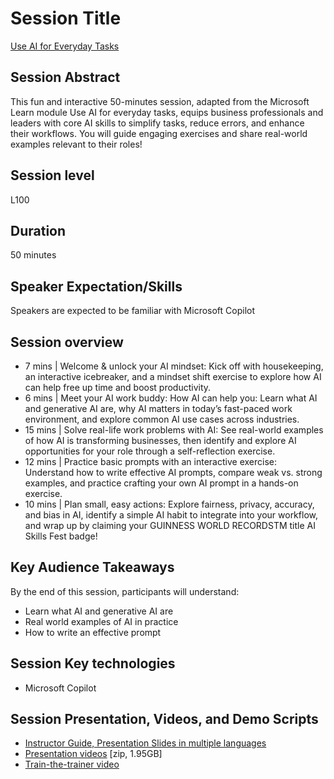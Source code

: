 # Session Title
[Use AI for Everyday Tasks](https://aka.ms/UseAI)
## Session Abstract
This fun and interactive 50-minutes session, adapted from the Microsoft Learn module Use AI for everyday tasks, equips business professionals and leaders with core AI skills to simplify tasks, reduce errors, and enhance their workflows. You will guide engaging exercises and share real-world examples relevant to their roles! 
## Session level
L100
## Duration
50 minutes
## Speaker Expectation/Skills
Speakers are expected to be familiar with Microsoft Copilot
## Session overview
- 7 mins | Welcome & unlock your AI mindset: Kick off with housekeeping, an interactive icebreaker, and a mindset shift exercise to explore how AI can help free up time and boost productivity.
-	6 mins | Meet your AI work buddy: How AI can help you: Learn what AI and generative AI are, why AI matters in today’s fast-paced work environment, and explore common AI use cases across industries.
-	15 mins | Solve real-life work problems with AI: See real-world examples of how AI is transforming businesses, then identify and explore AI opportunities for your role through a self-reflection exercise.
-	12 mins | Practice basic prompts with an interactive exercise: Understand how to write effective AI prompts, compare weak vs. strong examples, and practice crafting your own AI prompt in a 
hands-on exercise.
-	10 mins | Plan small, easy actions: Explore fairness, privacy, accuracy, and bias in AI, identify a simple AI habit to integrate into your workflow, and wrap up by claiming your GUINNESS WORLD RECORDSTM title AI Skills Fest badge!
## Key Audience Takeaways
By the end of this session, participants will understand:
-	Learn what AI and generative AI are
-	Real world examples of AI in practice
-	How to write an effective prompt
## Session Key technologies
-	Microsoft Copilot
 
## Session Presentation, Videos, and Demo Scripts
-	[Instructor Guide, Presentation Slides in multiple languages](assets/instructor-materials)
-	[Presentation videos](https://github.com/microsoft/community-content/releases/download/SeasonOfAI-Agents/UseAIforEverydayTasks-Demos_and_Videos.en_jp_pt_es.zip) [zip, 1.95GB]
-	[Train-the-trainer video](assets/AI%20Skills%20Fest_Business%20User_Day%200_Walkthrough_English_compressed.mp4)

